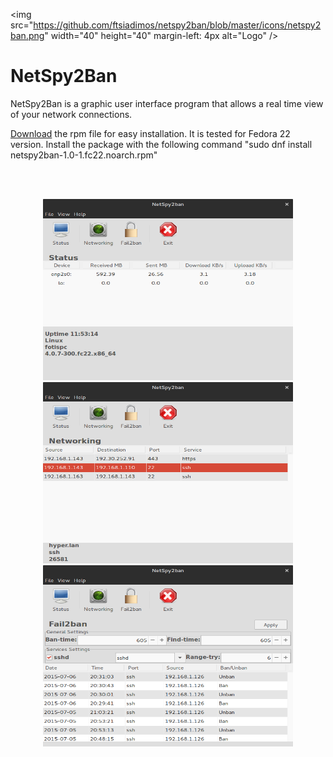 <img src="https://github.com/ftsiadimos/netspy2ban/blob/master/icons/netspy2ban.png" width="40" height="40"  margin-left: 4px alt="Logo" /><h1>NetSpy2Ban</h1>
 
NetSpy2Ban is a graphic user interface program that allows a real time view of your network connections.

<a href="https://github.com/ftsiadimos/netspy2ban/blob/master/rpms/netspy2ban-1.0-1.fc22.noarch.rpm?raw=true" target="_blank">Download</a> the rpm file for easy installation. It is tested for Fedora 22 version. Install the package with the following command "sudo dnf install netspy2ban-1.0-1.fc22.noarch.rpm"

<br><br><p align="center">
<img src="https://github.com/ftsiadimos/netspy2ban/blob/master/icons/ima1.png" width="400" height="290" alt="image1"/>
<img src="https://github.com/ftsiadimos/netspy2ban/blob/master/icons/ima2.png" width="400" height="290" alt="image2"/>
<img src="https://github.com/ftsiadimos/netspy2ban/blob/master/icons/ima3.png" width="400" height="290" alt="imag3"/></p>
